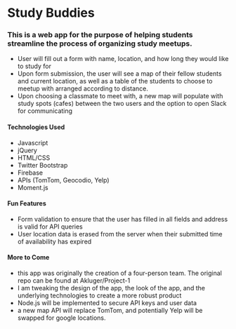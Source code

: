 # Study Buddies

### This is a web app for the purpose of helping students streamline the process of organizing study meetups.

* User will fill out a form with name, location, and how long they would like to study for
* Upon form submission, the user will see a map of their fellow students and current location, as well as a table of the  students to choose to meetup with arranged according to distance.
* Upon choosing a classmate to meet with, a new map will populate with study spots (cafes) between the two users and the option to open Slack for communicating


#### Technologies Used

* Javascript
* jQuery
* HTML/CSS
* Twitter Bootstrap
* Firebase
* APIs (TomTom, Geocodio, Yelp)
* Moment.js


#### Fun Features

* Form validation to ensure that the user has filled in all fields and address is valid for API queries
* User location data is erased from the server when their submitted time of availability has expired

#### More to Come

* this app was originally the creation of a four-person team.  The original repo can be found at Akluger/Project-1
* I am tweaking the design of the app, the look of the app, and the underlying technologies to create a more robust product
* Node.js will be implemented to secure API keys and user data
* a new map API will replace TomTom, and potentially Yelp will be swapped for google locations.
